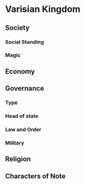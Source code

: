 # Varisian Kingdom
> 

## Society

### Social Standing

### Magic

## Economy 

## Governance
### Type

### Head of state

### Law and Order

### Military

## Religion

## Characters of Note

